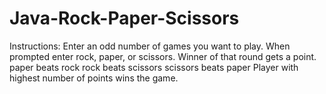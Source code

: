 # Java-Rock-Paper-Scissors

Instructions:
Enter an odd number of games you want to play. When prompted enter rock, paper, or scissors. Winner of that round gets a point.
paper beats rock
rock beats scissors
scissors beats paper
Player with highest number of points wins the game.
